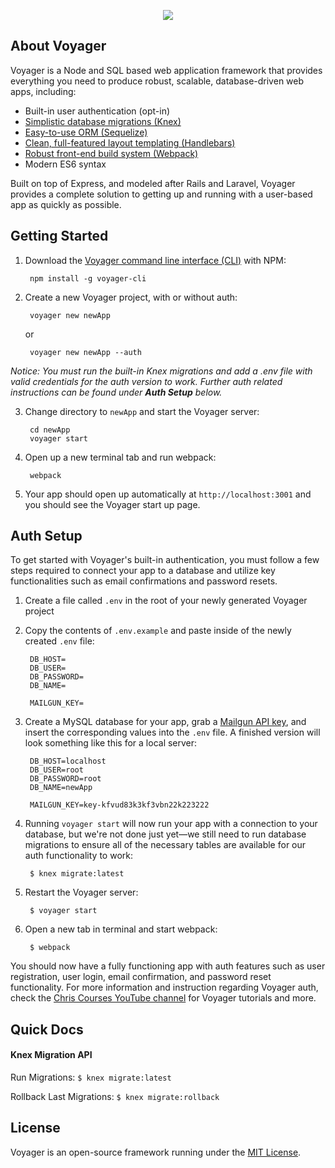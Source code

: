 <p align="center"><img src="http://chriscourses.com/images/cc-voyager.svg"></p>

## About Voyager

Voyager is a Node and SQL based web application framework that provides everything you need to produce robust, scalable, database-driven web apps, including:

- Built-in user authentication (opt-in)
- [Simplistic database migrations (Knex)](http://knexjs.org/)
- [Easy-to-use ORM (Sequelize)](http://docs.sequelizejs.com/)
- [Clean, full-featured layout templating (Handlebars)](http://handlebarsjs.com/)
- [Robust front-end build system (Webpack)](https://webpack.js.org/)
- Modern ES6 syntax

Built on top of Express, and modeled after Rails and Laravel, Voyager provides a complete solution to getting up and running with a user-based app as quickly as possible.

## Getting Started

1. Download the [Voyager command line interface (CLI)]((https://github.com/chriscourses/voyager-cli)) with NPM:

        npm install -g voyager-cli

2. Create a new Voyager project, with or without auth:

        voyager new newApp
    or

        voyager new newApp --auth

_Notice: You must run the built-in Knex migrations and add a .env file with valid credentials for the auth version to work. Further auth related instructions can be found under **Auth Setup** below._

3. Change directory to `newApp` and start the Voyager server:

        cd newApp
        voyager start

4. Open up a new terminal tab and run webpack:

        webpack

5. Your app should open up automatically at `http://localhost:3001` and you should see the Voyager start up page.

## Auth Setup
To get started with Voyager's built-in authentication, you must follow a few steps required to connect your app to a database and utilize key functionalities such as email confirmations and password resets.

1. Create a file called `.env` in the root of your newly generated Voyager project 
2. Copy the contents of `.env.example` and paste inside of the newly created `.env` file:
       
        DB_HOST=
        DB_USER=
        DB_PASSWORD=
        DB_NAME=

        MAILGUN_KEY=
3. Create a MySQL database for your app, grab a [Mailgun API key](https://www.mailgun.com/), and insert the corresponding values into the `.env` file. A finished version will look something like this for a local server:

        DB_HOST=localhost
        DB_USER=root
        DB_PASSWORD=root
        DB_NAME=newApp
        
        MAILGUN_KEY=key-kfvud83k3kf3vbn22k223222
        
4. Running `voyager start` will now run your app with a connection to your database, but we're not done just yet—we still need to run database migrations to ensure all of the necessary tables are available for our auth functionality to work:

        $ knex migrate:latest
5. Restart the Voyager server:
    
        $ voyager start
6. Open a new tab in terminal and start webpack:
        
        $ webpack
You should now have a fully functioning app with auth features such as user registration, user login, email confirmation, and password reset functionality. For more information and instruction regarding Voyager auth, check the [Chris Courses YouTube channel](https://www.youtube.com/c/chriscourses) for Voyager tutorials and more.


## Quick Docs

#### Knex Migration API
Run Migrations: `$ knex migrate:latest`

Rollback Last Migrations: `$ knex migrate:rollback`


## License

Voyager is an open-source framework running under the [MIT License](https://opensource.org/licenses/MIT).
